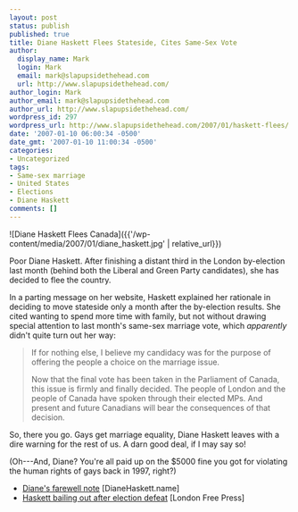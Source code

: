 ```yaml
---
layout: post
status: publish
published: true
title: Diane Haskett Flees Stateside, Cites Same-Sex Vote
author:
  display_name: Mark
  login: Mark
  email: mark@slapupsidethehead.com
  url: http://www.slapupsidethehead.com/
author_login: Mark
author_email: mark@slapupsidethehead.com
author_url: http://www.slapupsidethehead.com/
wordpress_id: 297
wordpress_url: http://www.slapupsidethehead.com/2007/01/haskett-flees/
date: '2007-01-10 06:00:34 -0500'
date_gmt: '2007-01-10 11:00:34 -0500'
categories:
- Uncategorized
tags:
- Same-sex marriage
- United States
- Elections
- Diane Haskett
comments: []
---
```

![Diane Haskett Flees Canada]({{'/wp-content/media/2007/01/diane_haskett.jpg' | relative_url}})

Poor Diane Haskett. After finishing a distant third in the London by-election last month (behind both the Liberal and Green Party candidates), she has decided to flee the country.

In a parting message on her website, Haskett explained her rationale in deciding to move stateside only a month after the by-election results. She cited wanting to spend more time with family, but not without drawing special attention to last month's same-sex marriage vote, which _apparently_ didn't quite turn out her way:

> If for nothing else, I believe my candidacy was for the purpose of offering the people a choice on the marriage issue.
> 
> Now that the final vote has been taken in the Parliament of Canada, this issue is firmly and finally decided. The people of London and the people of Canada have spoken through their elected MPs. And present and future Canadians will bear the consequences of that decision.

So, there you go. Gays get marriage equality, Diane Haskett leaves with a dire warning for the rest of us. A darn good deal, if I may say so!

(Oh---And, Diane? You're all paid up on the $5000 fine you got for violating the human rights of gays back in 1997, right?)

- [Diane's farewell note](http://www.diannehaskett.name/) [DianeHaskett.name]
- [Haskett bailing out after election defeat](http://lfpress.ca/newsstand/News/Local/2007/01/04/3155454-sun.html) [London Free Press]
